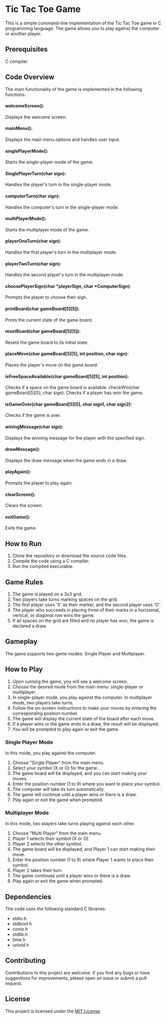 # Tic Tac Toe Game

This is a simple command-line implementation of the Tic Tac Toe game in C programming language. The game allows you to play against the computer or another player.

## Prerequisites
C compiler

## Code Overview
The main functionality of the game is implemented in the following functions:

#### welcomeScreen():
Displays the welcome screen.
#### mainMenu(): 
Displays the main menu options and handles user input.
#### singlePlayerMode(): 
Starts the single-player mode of the game.
#### SinglePlayerTurn(char sign): 
Handles the player's turn in the single-player mode.
#### computerTurn(char sign): 
Handles the computer's turn in the single-player mode.
#### multiPlayerMode(): 
Starts the multiplayer mode of the game.
#### playerOneTurn(char sign): 
Handles the first player's turn in the multiplayer mode.
#### playerTwoTurn(char sign): 
Handles the second player's turn in the multiplayer mode.
#### choosePlayerSign(char *playerSign, char *ComputerSign): 
Prompts the player to choose their sign.
#### printBoard(char gameBoard[5][5]): 
Prints the current state of the game board.
#### resetBoard(char gameBoard[5][5]): 
Resets the game board to its initial state.
#### placeMove(char gameBoard[5][5], int position, char sign): 
Places the player's move on the game board.
#### isFreeSpaceAvailable(char gameBoard[5][5], int position): 
Checks if a space on the game board is available.
checkWin(char gameBoard[5][5], char sign): Checks if a player has won the game.
#### isGameOver(char gameBoard[5][5], char sign1, char sign2): 
Checks if the game is over.
#### winingMessage(char sign): 
Displays the winning message for the player with the specified sign.
#### drawMessage(): 
Displays the draw message when the game ends in a draw.
#### playAgain(): 
Prompts the player to play again.
#### clearScreen(): 
Clears the screen.
#### exitGame(): 
Exits the game.

## How to Run
1. Clone the repository or download the source code files.
2. Compile the code using a C compiler.
3. Run the compiled executable.

## Game Rules
1. The game is played on a 3x3 grid.
2. Two players take turns marking spaces on the grid.
3. The first player uses 'X' as their marker, and the second player uses 'O'.
4. The player who succeeds in placing three of their marks in a horizontal, vertical, or diagonal row wins the game.
5. If all spaces on the grid are filled and no player has won, the game is declared a draw.

## Gameplay

The game supports two game modes: Single Player and Multiplayer.

## How to Play
1. Upon running the game, you will see a welcome screen.
2. Choose the desired mode from the main menu: single-player or multiplayer.
3. In single-player mode, you play against the computer. In multiplayer mode, two players take turns.
4. Follow the on-screen instructions to make your moves by entering the corresponding position number.
5. The game will display the current state of the board after each move.
6. If a player wins or the game ends in a draw, the result will be displayed.
7. You will be prompted to play again or exit the game.

### Single Player Mode

In this mode, you play against the computer.

1. Choose "Single Player" from the main menu.
2. Select your symbol (X or O) for the game.
3. The game board will be displayed, and you can start making your moves.
4. Enter the position number (1 to 9) where you want to place your symbol.
5. The computer will take its turn automatically.
6. The game will continue until a player wins or there is a draw.
7. Play again or exit the game when prompted.

### Multiplayer Mode

In this mode, two players take turns playing against each other.

1. Choose "Multi Player" from the main menu.
2. Player 1 selects their symbol (X or O).
3. Player 2 selects the other symbol.
4. The game board will be displayed, and Player 1 can start making their move.
5. Enter the position number (1 to 9) where Player 1 wants to place their symbol.
6. Player 2 takes their turn.
7. The game continues until a player wins or there is a draw.
8. Play again or exit the game when prompted.

## Dependencies

The code uses the following standard C libraries:
- stdio.h
- stdbool.h
- conio.h
- stdlib.h
- time.h
- unistd.h

## Contributing

Contributions to this project are welcome. If you find any bugs or have suggestions for improvements, please open an issue or submit a pull request.

## License

This project is licensed under the [MIT License](LICENSE).
